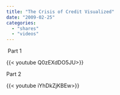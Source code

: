 ```yaml
---
title: "The Crisis of Credit Visualized"
date: "2009-02-25"
categories:
  - "shares"
  - "videos"
---
```


 Part 1

<div style="width: 70vw;">{{< youtube Q0zEXdDO5JU>}}</div>

Part 2

<div style="width: 70vw;">{{< youtube iYhDkZjKBEw>}}</div>
